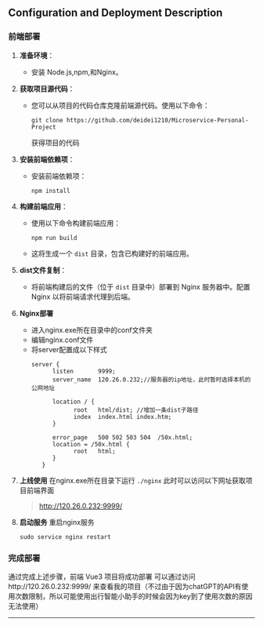 ## Configuration and Deployment Description

### 前端部署

1. **准备环境**：
   - 安装 Node.js,npm,和Nginx。

2. **获取项目源代码**：
   - 您可以从项目的代码仓库克隆前端源代码。使用以下命令：
      ```
      git clone https://github.com/deidei1210/Microservice-Personal-Project
      ```
      获得项目的代码
3. **安装前端依赖项**：
   - 安装前端依赖项：
      ```
      npm install
      ```

4. **构建前端应用**：
   - 使用以下命令构建前端应用：
      ```
      npm run build
      ```
   - 这将生成一个 `dist` 目录，包含已构建好的前端应用。

5. **dist文件复制**：
   - 将前端构建后的文件（位于 `dist` 目录中）部署到 Nginx 服务器中。配置 Nginx 以将前端请求代理到后端。
6. **Nginx部署**
   - 进入nginx.exe所在目录中的conf文件夹
   - 编辑nginx.conf文件
   - 将server配置成以下样式
      ```
      server {
            listen       9999;
            server_name  120.26.0.232;//服务器的ip地址，此时暂时选择本机的公网地址

            location / {
                  root   html/dist; //增加一条dist子路径
                  index  index.html index.htm;
            }

            error_page   500 502 503 504  /50x.html;
            location = /50x.html {
                  root   html;
            }
         }
      ```
7. **上线使用**
   在nginx.exe所在目录下运行
   `./nginx`
   此时可以访问以下网址获取项目前端界面
   > http://120.26.0.232:9999/
    
8. **启动服务**
   重启nginx服务
   ```
   sudo service nginx restart
   ```
### 完成部署

通过完成上述步骤，前端 Vue3 项目将成功部署
可以通过访问http://120.26.0.232:9999/ 来查看我的项目（不过由于因为chatGPT的API有使用次数限制，所以可能使用出行智能小助手的时候会因为key到了使用次数的原因无法使用）


---